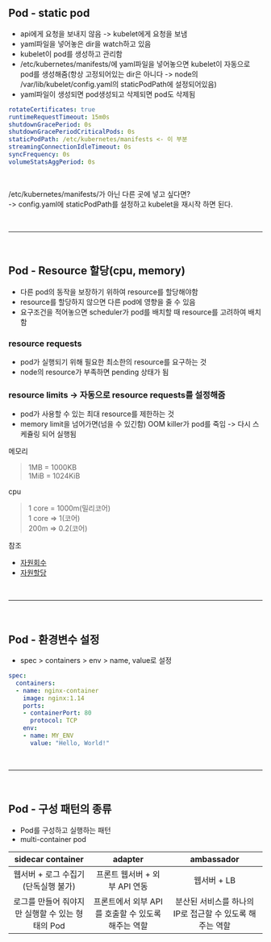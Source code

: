 ## Pod - static pod

- api에게 요청을 보내지 않음 -> kubelet에게 요청을 보냄
- yaml파일을 넣어놓은 dir을 watch하고 있음
- kubelet이 pod를 생성하고 관리함
- /etc/kubernetes/manifests/에 yaml파일을 넣어놓으면 kubelet이 자동으로 pod를 생성해줌(항상 고정되어있는 dir은 아니다 -> node의 /var/lib/kubelet/config.yaml의 staticPodPath에 설정되어있음)  
- yaml파일이 생성되면 pod생성되고 삭제되면 pod도 삭제됨
```yaml
rotateCertificates: true
runtimeRequestTimeout: 15m0s
shutdownGracePeriod: 0s
shutdownGracePeriodCriticalPods: 0s
staticPodPath: /etc/kubernetes/manifests <- 이 부분
streamingConnectionIdleTimeout: 0s
syncFrequency: 0s
volumeStatsAggPeriod: 0s
```


<br>

/etc/kubernetes/manifests/가 아닌 다른 곳에 넣고 싶다면?  
-> config.yaml에 staticPodPath를 설정하고 kubelet을 재시작 하면 된다.

<br>

---

<br>

## Pod - Resource 할당(cpu, memory)
- 다른 pod의 동작을 보장하기 위하여 resource를 할당해야함
- resource를 할당하지 않으면 다른 pod에 영향을 줄 수 있음
- 요구조건을 적어놓으면 scheduler가 pod를 배치할 때 resource를 고려하여 배치함

### resource requests
- pod가 실행되기 위해 필요한 최소한의 resource를 요구하는 것
- node의 resource가 부족하면 pending 상태가 됨

### resource limits -> 자동으로 resource requests를 설정해줌
- pod가 사용할 수 있는 최대 resource를 제한하는 것
- memory limit을 넘어가면(넘을 수 있긴함) OOM killer가 pod를 죽임 -> 다시 스케쥴링 되어 실행됨  


메모리
> 1MB = 1000KB  
> 1MiB = 1024KiB  

cpu
> 1 core = 1000m(밀리코어)  
> 1 core => 1(코어)  
> 200m => 0.2(코어)




참조
- [자원회수](https://kubernetes.io/docs/tasks/administer-cluster/out-of-resource/#node-oom-behavior)
- [자원할당](https://kubernetes.io/docs/tasks/configure-pod-container/assign-cpu-resource/)

<br>

---

<br>

## Pod - 환경변수 설정
- spec > containers > env > name, value로 설정
```yaml
spec:
  containers:
  - name: nginx-container
    image: nginx:1.14
    ports:
    - containerPort: 80
      protocol: TCP
    env:
    - name: MY_ENV
      value: "Hello, World!"
```


<br>

---

<br>

## Pod - 구성 패턴의 종류
- Pod를 구성하고 실행하는 패턴
- multi-container pod

  
|sidecar container|adapter|ambassador|
|:---:|:---:|:---:|
|웹서버 + 로그 수집기(단독실행 불가)|프론트 웹서버 + 외부 API 연동|웹서버 + LB|
|로그를 만들어 줘야지만 실행할 수 있는 형태의 Pod|프론트에서 외부 API를 호출할 수 있도록 해주는 역할|분산된 서비스를 하나의 IP로 접근할 수 있도록 해주는 역할|